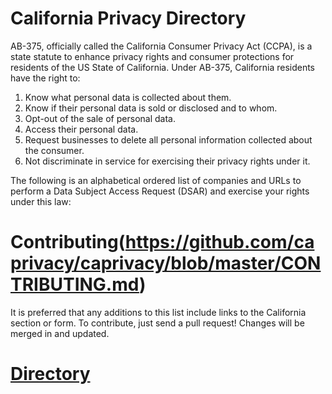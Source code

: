 # California Privacy Directory
AB-375, officially called the California Consumer Privacy Act (CCPA), is a state statute to enhance privacy rights and consumer protections for residents of the US State of California.
Under AB-375, California residents have the right to:

1. Know what personal data is collected about them.
2. Know if their personal data is sold or disclosed and to whom.
3. Opt-out of the sale of personal data.
4. Access their personal data.
5. Request businesses to delete all personal information collected about the consumer.
6. Not discriminate in service for exercising their privacy rights under it.

The following is an alphabetical ordered list of companies and URLs to perform a Data Subject Access Request (DSAR) and exercise your rights under this law:

# Contributing(https://github.com/caprivacy/caprivacy/blob/master/CONTRIBUTING.md)
It is preferred that any additions to this list include links to the California section or form. To contribute, just send a pull request!
Changes will be merged in and updated.

# [Directory](https://caprivacy.me/)
